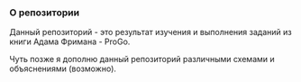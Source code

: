 ### О репозитории

Данный репозиторий - это результат изучения и выполнения заданий из книги Адама Фримана - ProGo.

Чуть позже я дополню данный репозиторий различными схемами и объяснениями (возможно).